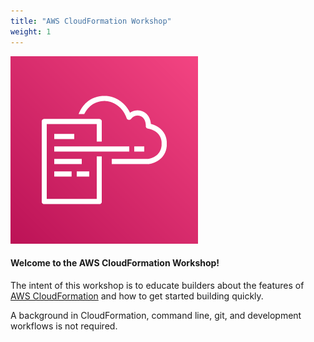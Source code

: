 ```yaml
---
title: "AWS CloudFormation Workshop"
weight: 1
---
```


![aws-cloudformation](/static/aws-cloudformation.png)

#### Welcome to the AWS CloudFormation Workshop!

The intent of this workshop is to educate builders about the features of [AWS
CloudFormation](https://aws.amazon.com/cloudformation/) and how to get started building quickly.

A background in CloudFormation, command line, git, and development workflows is not required.
